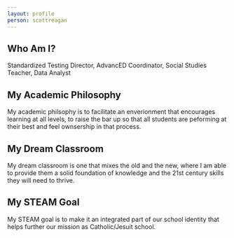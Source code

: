 ```yaml
---
layout: profile
person: scottreagan
---
```


## Who Am I?

Standardized Testing Director, AdvancED Coordinator, Social Studies Teacher, Data Analyst


## My Academic Philosophy

My academic philsophy is to facilitate an enverionment that encourages learning at all levels, to raise the bar up so that all students are peforming at their best and feel ownsership in that process.

## My Dream Classroom

My dream classroom is one that mixes the old and the new, where I am able to provide them a solid foundation of knowledge and the 21st century skills they will need to thrive.

## My STEAM Goal

My STEAM goal is to make it an integrated part of our school identity that helps further our mission as Catholic/Jesuit school.





